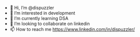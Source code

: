 - 👋 Hi, I’m @dispuzzler
- 👀 I’m interested in development
- 🌱 I’m currently learning DSA
- 💞️ I’m looking to collaborate on linkedin
- 📫 How to reach me https://www.linkedin.com/in/dispuzzler/

<!---
dispuzzler/dispuzzler is a ✨ special ✨ repository because its `README.md` (this file) appears on your GitHub profile.
You can click the Preview link to take a look at your changes.
--->

